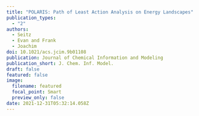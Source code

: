 ```yaml
---
title: "POLARIS: Path of Least Action Analysis on Energy Landscapes"
publication_types:
  - "2"
authors:
  - Seitz
  - Evan and Frank
  - Joachim
doi: 10.1021/acs.jcim.9b01108
publication: Journal of Chemical Information and Modeling
publication_short: J. Chem. Inf. Model.
draft: false
featured: false
image:
  filename: featured
  focal_point: Smart
  preview_only: false
date: 2021-12-31T05:32:14.058Z
---
```

